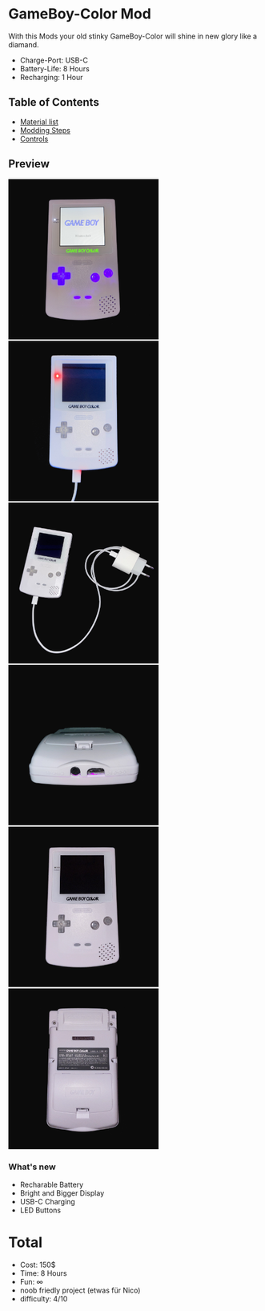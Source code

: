 # GameBoy-Color Mod

With this Mods your old stinky GameBoy-Color will shine in new glory like a diamand.

- Charge-Port: USB-C
- Battery-Life: 8 Hours
- Recharging: 1 Hour


## Table of Contents

- [Material list](docs/materials.md)
- [Modding Steps](docs/steps.md)
- [Controls](docs/controls.md)


## Preview

<img src="images/gbc_on.jpg" alt="GameBoy" width="300"/>
<img src="images/gbc_charging.jpg" alt="GameBoy" width="300"/>

<img src="images/gbc_charger.jpg" alt="GameBoy_charger" width="300"/>
<img src="images/gbc_chargingport.jpg" alt="GameBoy_f" width="300"/>

<img src="images/gbc_front.jpg" alt="GameBoy_front" width="300"/>
<img src="images/gbc_back.jpg" alt="GameBoy_back" width="300"/>


### What's new
- Recharable Battery
- Bright and Bigger Display
- USB-C Charging
- LED Buttons


# Total  
- Cost: 150$
- Time: 8 Hours 
- Fun: ∞
- noob friedly project (etwas für Nico)
- difficulty: 4/10


